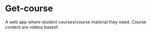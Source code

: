 # Get-course
A web app where student courses/course material they need. Course content are videos based!
